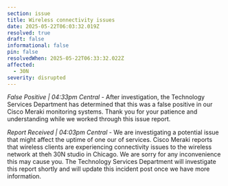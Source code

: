 ```yaml
---
section: issue
title: Wireless connectivity issues
date: 2025-05-22T06:03:32.019Z
resolved: true
draft: false
informational: false
pin: false
resolvedWhen: 2025-05-22T06:33:32.022Z
affected:
  - 30N
severity: disrupted
---
```

*False Positive | 04:33pm Central* - After investigation, the Technology Services Department has determined that this was a false positive in our Cisco Meraki monitoring systems. Thank you for your patience and understanding while we worked through this issue report.

*Report Received | 04:03pm Central* - We are investigating a potential issue that might affect the uptime of one our of services. Cisco Meraki reports that wireless clients are experiencing connectivity issues to the wireless network at theh 30N studio in Chicago. We are sorry for any inconvenience this may cause you. The Technology Services Department will investigate this report shortly and will update this incident post once we have more information.